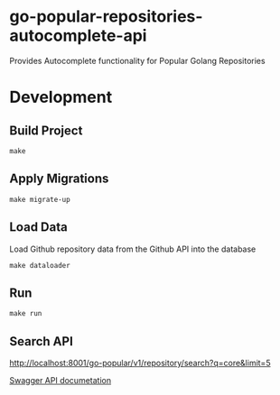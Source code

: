 # go-popular-repositories-autocomplete-api
Provides Autocomplete functionality for Popular Golang Repositories 


# Development
## Build Project
```
make
```

## Apply Migrations
```
make migrate-up
```

## Load Data
Load Github repository data from the Github API into the database
```
make dataloader
```

## Run
```
make run
```

## Search API
[http://localhost:8001/go-popular/v1/repository/search?q=core&limit=5](http://localhost:8001/go-popular/v1/repository/search?q=core&limit=5)

[Swagger API documetation](http://localhost:8001/go-popular/v1/swagger/index.html)


